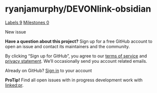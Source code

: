 # ryanjamurphy/DEVONlink-obsidian

 [Labels 9](https://github.com/ryanjamurphy/DEVONlink-obsidian/labels) [Milestones 0](https://github.com/ryanjamurphy/DEVONlink-obsidian/milestones)

 New issue

 **Have a question about this project?** Sign up for a free GitHub account to open an issue and contact its maintainers and the community.

By clicking “Sign up for GitHub”, you agree to our [terms of service](https://docs.github.com/terms) and [privacy statement](https://docs.github.com/privacy). We’ll occasionally send you account related emails.

 Already on GitHub? [Sign in](https://github.com/login?return_to=%2Fryanjamurphy%2FDEVONlink-obsidian%2Fissues%2Fnew) to your account

**ProTip!** Find all open issues with in progress development work with [linked:pr](https://github.com/ryanjamurphy/DEVONlink-obsidian/issues?q=is%3Aissue+is%3Aopen+linked%3Apr).

